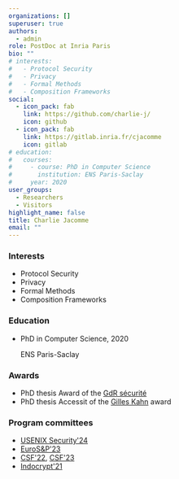 ```yaml
---
organizations: []
superuser: true
authors:
  - admin
role: PostDoc at Inria Paris
bio: ""
# interests:
#   - Protocol Security
#   - Privacy
#   - Formal Methods
#   - Composition Frameworks
social:
  - icon_pack: fab
    link: https://github.com/charlie-j/
    icon: github
  - icon_pack: fab
    link: https://gitlab.inria.fr/cjacomme
    icon: gitlab
# education:
#   courses:
#     - course: PhD in Computer Science
#       institution: ENS Paris-Saclay
#     year: 2020
user_groups:
  - Researchers
  - Visitors
highlight_name: false
title: Charlie Jacomme
email: ""
---
```

<div class="row">      
      <div class="col-md-5">
        <h3>Interests</h3>
        <ul class="ul-interests">          
          <li>Protocol Security</li>          
          <li>Privacy</li>          
          <li>Formal Methods</li>          
          <li>Composition Frameworks</li>          
        </ul>
      </div>
      <div class="col-md-7">
        <h3>Education</h3>
        <ul class="ul-edu fa-ul">          
          <li>
            <i class="fa-li fas fa-graduation-cap"></i>
            <div class="description">
              <p class="course">PhD in Computer Science, 2020</p>
              <p class="institution">ENS Paris-Saclay</p>
            </div>
          </li>          
        </ul>
      </div>
      <div class="col-md-5">
        <h3>Awards</h3>
        <ul class="ul-interests">          
          <li> PhD thesis Award of the <a href="https://gdr-securite.irisa.fr/prix-de-these/">GdR sécurité</a> </li>          
          <li>PhD thesis Accessit of the <a href="https://www.societe-informatique-de-france.fr/2022/01/recherche-prix-de-these-gilles-kahn-laureats-2021/">Gilles Kahn</a> award</li>          
        </ul>
      </div>
      <div class="col-md-5">
        <h3>Program committees</h3>
        <ul class="ul-interests">          
           <li> <a href="https://www.usenix.org/conference/usenixsecurity24/call-for-papers">USENIX Security'24</a> </li>      			
           <li> <a href="https://www.ieee-security.org/TC/EuroSP2023/">EuroS&P'23</a> </li>      		
           <li>  <a href="https://www.ieee-security.org/TC/CSF2022/cfp.html">CSF'22</a>, <a href="https://www.ieee-security.org/TC/CSF2023/cfp.html">CSF'23</a> </li>      
           <li> <a href="https://indocrypt2021.lnmiit.ac.in/committees_pc.html">Indocrypt'21</a> </li>
        </ul>
      </div>
    </div>	
</div>


